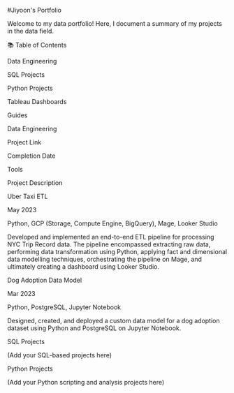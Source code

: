 #Jiyoon's Portfolio

Welcome to my data portfolio! Here, I document a summary of my projects in the data field.

📚 Table of Contents

Data Engineering

SQL Projects

Python Projects

Tableau Dashboards

Guides

Data Engineering

Project Link

Completion Date

Tools

Project Description

Uber Taxi ETL

May 2023

Python, GCP (Storage, Compute Engine, BigQuery), Mage, Looker Studio

Developed and implemented an end-to-end ETL pipeline for processing NYC Trip Record data. The pipeline encompassed extracting raw data, performing data transformation using Python, applying fact and dimensional data modelling techniques, orchestrating the pipeline on Mage, and ultimately creating a dashboard using Looker Studio.

Dog Adoption Data Model

Mar 2023

Python, PostgreSQL, Jupyter Notebook

Designed, created, and deployed a custom data model for a dog adoption dataset using Python and PostgreSQL on Jupyter Notebook.

SQL Projects

(Add your SQL-based projects here)

Python Projects

(Add your Python scripting and analysis projects here)
